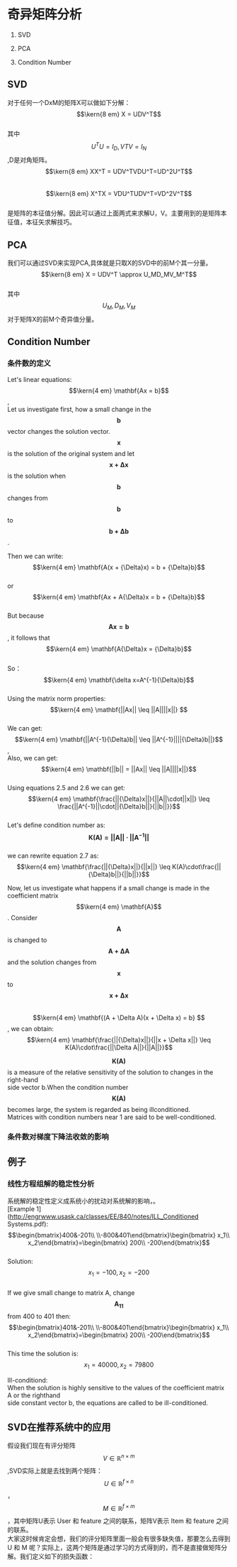 # 奇异矩阵分析

1. SVD

2. PCA

3. Condition Number

## SVD

对于任何一个DxM的矩阵X可以做如下分解：  
$$\kern{8 em} X = UDV^T$$  
其中$$U^TU=I_D,VTV=I_N$$,D是对角矩阵。  
$$\kern{8 em} XX^T = UDV^TVDU^T=UD^2U^T$$  
$$\kern{8 em} X^TX = VDU^TUDV^T=VD^2V^T$$  
是矩阵的本征值分解。因此可以通过上面两式来求解U，V。主要用到的是矩阵本征值，本征矢求解技巧。

## PCA

我们可以通过SVD来实现PCA,具体就是只取X的SVD中的前M个其一分量。  
$$\kern{8 em} X = UDV^T \approx U_MD_MV_M^T$$  
其中$$U_M,D_M,V_M$$对于矩阵X的前M个奇异值分量。

## Condition Number

### 条件数的定义

Let's linear equations:  
$$\kern{4 em} \mathbf{Ax = b}$$,  
Let us investigate first, how a small change in the $$\mathbf{b}$$ vector changes the solution vector. $$\mathbf{x}$$ is the solution of the original system and let $$\mathbf{x + {\Delta}x}$$ is the solution when $$\mathbf{b}$$ changes from $$\mathbf{b}$$ to $$\mathbf{b + {\Delta}b}$$ .

Then we can write:  
$$\kern{4 em} \mathbf{A(x + {\Delta}x) = b + {\Delta}b}$$  
or $$\kern{4 em} \mathbf{Ax + A{\Delta}x = b + {\Delta}b}$$  
But because $$\mathbf{Ax = b}$$, it follows that  
$$\kern{4 em} \mathbf{A{\Delta}x = {\Delta}b}$$  
So：  
$$\kern{4 em} \mathbf{\delta x=A^{-1}{\Delta}b}$$  
Using the matrix norm properties:  
$$\kern{4 em} \mathbf{||Ax|| \leq ||A||||x||} $$  
We can get:  
$$\kern{4 em} \mathbf{||A^{-1}{\Delta}b|| \leq ||A^{-1}||||{\Delta}b||}$$,  
Also, we can get:  
$$\kern{4 em} \mathbf{||b|| =  ||Ax|| \leq ||A||||x||}$$  
Using equations 2.5 and 2.6 we can get:  
$$\kern{4 em} \mathbf{\frac{||{\Delta}x||}{||A||\cdot||x||} \leq  \frac{||A^{-1}||\cdot||{\Delta}b||}{||b||}}$$  
Let's define condition number as: $$\mathbf{K(A)=||A||\cdot||A^{-1}||}$$  
we can rewrite equation 2.7 as:  
$$\kern{4 em} \mathbf{\frac{||{\Delta}x||}{||x||} \leq  K(A)\cdot\frac{||{\Delta}b||}{||b||}}$$

Now, let us investigate what happens if a small change is made in the coefficient matrix  
$$\kern{4 em} \mathbf{A}$$. Consider $$\mathbf{A}$$ is changed to $$\mathbf{A+\Delta{A}}$$ and the solution changes from $$\mathbf{x}$$ to $$\mathbf{x+\Delta{x}}$$  
$$\kern{4 em} \mathbf{(A + \Delta A)(x + \Delta x) = b} $$, we can obtain:  
$$\kern{4 em} \mathbf{\frac{||{\Delta}x||}{||x + \Delta x||} \leq  K(A)\cdot\frac{||\Delta A||}{||A||}}$$

$$\mathbf{K(A)}$$ is a measure of the relative sensitivity of the solution to changes in the right-hand  
side vector b.When the condition number $$\mathbf{K(A)}$$  becomes large, the system is regarded as being illconditioned.  
Matrices with condition numbers near 1 are said to be well-conditioned.

### 条件数对梯度下降法收敛的影响

## 例子

### 线性方程组解的稳定性分析

系统解的稳定性定义成系统小的扰动对系统解的影响，。  
[Example 1](http://engrwww.usask.ca/classes/EE/840/notes/ILL_Conditioned Systems.pdf):  
$$\begin{bmatrix}400&-201\\ 
\\-800&401\end{bmatrix}\begin{bmatrix} x_1\\ x_2\end{bmatrix}=\begin{bmatrix} 200\\ -200\end{bmatrix}$$  
Solution:  
$$x_1 = -100, x_2 = -200$$  
If we give small change to matrix A, change $$\mathbf{A_{11}}$$from 400 to 401 then:  
$$\begin{bmatrix}401&-201\\ 
\\-800&401\end{bmatrix}\begin{bmatrix} x_1\\ x_2\end{bmatrix}=\begin{bmatrix} 200\\ -200\end{bmatrix}$$  
This time the solution is:  
$$x_1 = 40000, x_2 = 79800$$

Ill-conditiond:  
When the solution is highly sensitive to the values of the coefficient matrix A or the righthand  
side constant vector b, the equations are called to be ill-conditioned.

## SVD在推荐系统中的应用

假设我们现在有评分矩阵$$V \in \mathbb{R}^{n \times m}$$,SVD实际上就是去找到两个矩阵：$$U \in \mathbb{R}^{f \times n}$$，$$M \in \mathbb{R}^{f \times m}$$，其中矩阵U表示 User 和 feature 之间的联系，矩阵V表示 Item 和 feature 之间的联系。  
大家这时候肯定会想，我们的评分矩阵里面一般会有很多缺失值，那要怎么去得到 U 和 M 呢？实际上，这两个矩阵是通过学习的方式得到的，而不是直接做矩阵分解。我们定义如下的损失函数：


